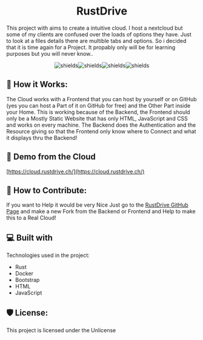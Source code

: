 <h1 align="center" id="title">RustDrive</h1>

<p id="description">This project with aims to create a intuitive cloud. I host a nextcloud but some of my clients are confused over the loads of options they have. Just to look at a files details there are multible tabs and options. So i decided that it is time again for a Project. It propably only will be for learning purposes but you will never know..</p>

<p align="center"><img src="https://img.shields.io/badge/with_love-orange?style=for-the-badge&amp;logo=rust" alt="shields"><img src="https://img.shields.io/badge/with_passion-blue?style=for-the-badge&amp;logo=docker&amp;logoColor=white" alt="shields"><img src="https://img.shields.io/badge/with_patience-yellow?style=for-the-badge&amp;logo=javascript&amp;logoColor=white" alt="shields"><img src="https://img.shields.io/badge/with_magic-purple?style=for-the-badge&amp;logo=bootstrap&amp;logoColor=white" alt="shields"></p>

<h2>🔨 How it Works:</h2>

The Cloud works with a Frontend that you can host by yourself or on GitHub (yes you can host a Part of it on GitHub for free) and the Other Part inside your Home. This is working because of the Backend, the Frontend should only be a Mostly Static Website that has only HTML, JavaScript and CSS and works on every machine. The Backend does the Authentication and the Resource giving so that the Frontend only know where to Connect and what it displays thru the Backend!

<h2>🚀 Demo from the Cloud</h2>

[https://cloud.rustdrive.ch/](https://cloud.rustdrive.ch/)

<h2>🍰 How to Contribute:</h2>

If you want to Help it would be very Nice Just go to the [RustDrive GitHub Page](https://github.com/rust-drive) and make a new Fork from the Backend or Frontend and Help to make this to a Real Cloud!

  
  
<h2>💻 Built with</h2>

Technologies used in the project:

*   Rust
*   Docker
*   Bootstrap
*   HTML
*   JavaScript

<h2>🛡️ License:</h2>

This project is licensed under the Unlicense